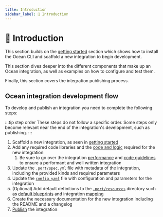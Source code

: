 ```yaml
---
title: Introduction
sidebar_label: 🔧 Introduction
---
```


# 🔧 Introduction

This section builds on the [getting started](../getting-started/getting-started.md) section which shows how to install the Ocean CLI and scaffold a new integration to begin development.

This section dives deeper into the different components that make up an Ocean integration, as well as examples on how to configure and test them.

Finally, this section covers the integration publishing process.

## Ocean integration development flow

To develop and publish an integration you need to complete the following steps:

:::tip step order
These steps do not follow a specific order. Some steps only become relevant near the end of the integration's development, such as publishing.
:::

1. Scaffold a new integration, as seen in [getting started](../getting-started/getting-started.md#scaffold)
2. Add any required code libraries and the [code and logic](./update-integration-code.md) required for the new integration
   1. Be sure to go over the integration [performance](./performance.md) and [code guidelines](./guidelines.md) to ensure a performant and well written integration
3. Update the [`.port/spec.yml`](./integration-spec-and-default-resources.md#specyaml-file) file with metadata of the integration, including the provided kinds and required parameters
4. Update the [`config.yaml`](./integration-configuration.md) file with configuration and parameters for the integration
5. (Optional) Add default definitions to the [`.port/resources`](./integration-spec-and-default-resources.md#port-folder) directory such as [default blueprints](./integration-spec-and-default-resources.md#blueprintsjson-file) and integration [mapping](./integration-spec-and-default-resources.md#port-app-configyml-file)
6. Create the necessary documentation for the new integration including the README and a changelog
7. [Publish](./publish-an-integration.md) the integration
